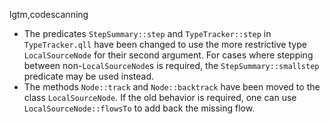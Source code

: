 lgtm,codescanning
* The predicates `StepSummary::step` and `TypeTracker::step` in `TypeTracker.qll` have been changed
  to use the more restrictive type `LocalSourceNode` for their second argument. For cases where
  stepping between non-`LocalSourceNode`s is required, the `StepSummary::smallstep` predicate may be
  used instead.
* The methods `Node::track` and `Node::backtrack` have been moved to the class `LocalSourceNode`. If
  the old behavior is required, one can use `LocalSourceNode::flowsTo` to add back the missing flow.
